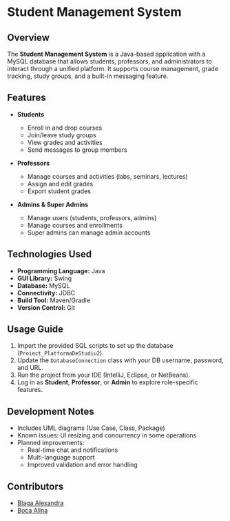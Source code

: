 # Student Management System

## Overview
The **Student Management System** is a Java-based application with a MySQL database that allows students, professors, and administrators to interact through a unified platform. It supports course management, grade tracking, study groups, and a built-in messaging feature.  

## Features
- **Students**
  - Enroll in and drop courses  
  - Join/leave study groups  
  - View grades and activities  
  - Send messages to group members  

- **Professors**
  - Manage courses and activities (labs, seminars, lectures)  
  - Assign and edit grades  
  - Export student grades  

- **Admins & Super Admins**
  - Manage users (students, professors, admins)  
  - Manage courses and enrollments  
  - Super admins can manage admin accounts  

## Technologies Used
- **Programming Language:** Java  
- **GUI Library:** Swing  
- **Database:** MySQL  
- **Connectivity:** JDBC  
- **Build Tool:** Maven/Gradle  
- **Version Control:** Git  

## Usage Guide
1. Import the provided SQL scripts to set up the database (`Proiect_PlatformaDeStudiu2`).  
2. Update the `DatabaseConnection` class with your DB username, password, and URL.  
3. Run the project from your IDE (IntelliJ, Eclipse, or NetBeans).  
4. Log in as **Student**, **Professor**, or **Admin** to explore role-specific features.  

## Development Notes
- Includes UML diagrams (Use Case, Class, Package)  
- Known issues: UI resizing and concurrency in some operations  
- Planned improvements:  
  - Real-time chat and notifications  
  - Multi-language support  
  - Improved validation and error handling  

## Contributors
- [Blaga Alexandra](https://github.com/ale23blaga)
- [Boca Alina](https://github.com/bocaalina1)
